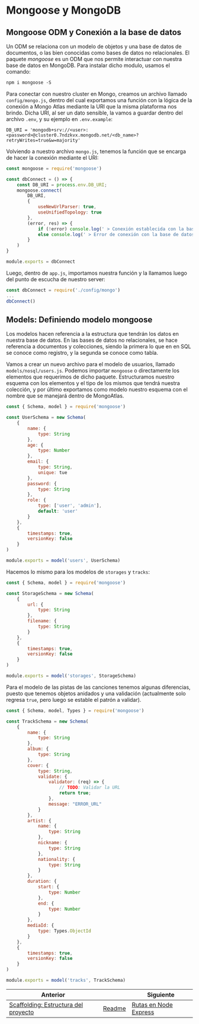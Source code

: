 # Mongoose y MongoDB

## Mongoose ODM y Conexión a la base de datos

Un ODM se relaciona con un modelo de objetos y una base de datos de documentos, o las bien conocidas como bases de datos no relacionales. El paquete *mongoose* es un ODM que nos permite interactuar con nuestra base de datos en MongoDB. Para instalar dicho modulo, usamos el comando:

```txt
npm i mongoose -S
```

Para conectar con nuestro cluster en Mongo, creamos un archivo llamado `config/mongo.js`, dentro del cual exportamos una función con la lógica de la conexión a Mongo Atlas mediante la URI que la misma plataforma nos brindo. Dicha URI, al ser un dato sensible, la vamos a guardar dentro del archivo `.env`, y su ejemplo en `.env.example`:

```.env
DB_URI = 'mongodb+srv://<user>:<password>@cluster0.7ndzkvx.mongodb.net/<db_name>?retryWrites=true&w=majority'
```

Volviendo a nuestro archivo `mongo.js`, tenemos la función que se encarga de hacer la conexión mediante el URI:

```js
const mongoose = require('mongoose')

const dbConnect = () => {
    const DB_URI = process.env.DB_URI;
    mongoose.connect(
        DB_URI,
        {
            useNewUrlParser: true,
            useUnifiedTopology: true
        },
        (error, res) => {
            if (!error) console.log(' > Conexión establecida con la base de datos')
            else console.log(' > Error de conexión con la base de datos')
        }
    )
}

module.exports = dbConnect
```

Luego, dentro de `app.js`, importamos nuestra función y la llamamos luego del punto de escucha de nuestro server:

```js
const dbConnect = require('./config/mongo')
...
dbConnect()
```

## Models: Definiendo modelo mongoose

Los modelos hacen referencia a la estructura que tendrán los datos en nuestra base de datos. En las bases de datos no relacionales, se hace referencia a documentos y colecciones, siendo la primera lo que en en SQL se conoce como registro, y la segunda se conoce como tabla.

Vamos a crear un nuevo archivo para el modelo de usuarios, llamado `models/nosql/users.js`. Podemos importar `mongoose` o directamente los elementos que requerimos de dicho paquete. Estructuramos nuestro esquema con los elementos y el tipo de los mismos que tendrá nuestra colección, y por último exportamos como modelo nuestro esquema con el nombre que se manejará dentro de MongoAtlas.

```js
const { Schema, model } = require('mongoose')

const UserSchema = new Schema(
    {
        name: {
            type: String
        }, 
        age: {
            type: Number
        },
        email: {
            type: String,
            unique: tue
        },
        password: {
            type: String
        },
        role: {
            type: ['user', 'admin'],
            default: 'user'
        }
    },
    {
        timestamps: true,
        versionKey: false
    }
)

module.exports = model('users', UserSchema)
```

Hacemos lo mismo para los modelos de `storages` y `tracks`:

```js
const { Schema, model } = require('mongoose')

const StorageSchema = new Schema(
    {
        url: {
            type: String
        },
        filename: {
            type: String
        }
    },
    {
        timestamps: true,
        versionKey: false
    }
)

module.exports = model('storages', StorageSchema)
```

Para el modelo de las pistas de las canciones tenemos algunas diferencias, puesto que tenemos objetos anidados y una validación (actualmente solo regresa `true`, pero luego se estable el patrón a validar).

```js
const { Schema, model, Types } = require('mongoose')

const TrackSchema = new Schema(
    {
        name: { 
            type: String 
        },
        album: { 
            type: String 
        },
        cover: {
            type: String,
            validate: {
                validator: (req) => {
                    // TODO: Validar la URL
                    return true;
                },
                message: "ERROR_URL"
            }
        },
        artist: {
            name: { 
                type: String 
            },
            nickname: { 
                type: String 
            },
            nationality: { 
                type: String 
            }
        },
        duration: {
            start: { 
                type: Number 
            },
            end: { 
                type: Number 
            }
        },
        mediaId: { 
            type: Types.ObjectId 
        }
    },
    {
        timestamps: true,
        versionKey: false
    }
)

module.exports = model('tracks', TrackSchema)
```

| Anterior                                               |                        | Siguiente                            |
| ------------------------------------------------------ | ---------------------- | ------------------------------------ |
| [Scaffolding: Estructura del proyecto](02_Scaffold.md) | [Readme](../README.md) | [Rutas en Node Express](03_Rutas.md) |
